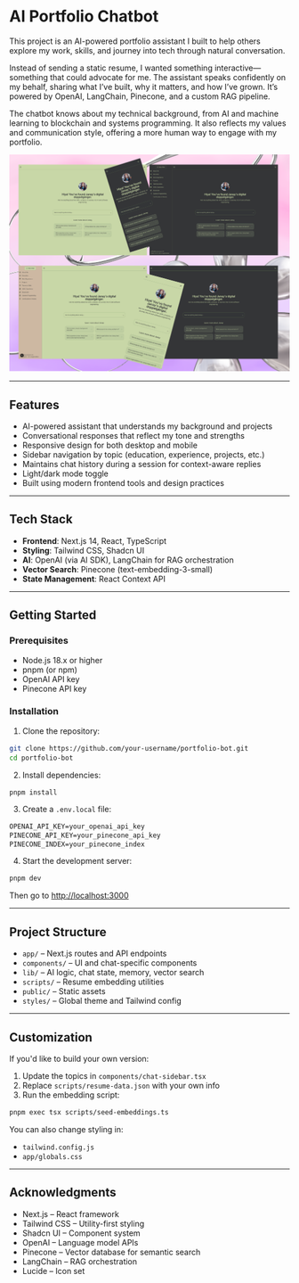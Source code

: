 # AI Portfolio Chatbot

This project is an AI-powered portfolio assistant I built to help others explore my work, skills, and journey into tech through natural conversation.

Instead of sending a static resume, I wanted something interactive—something that could advocate for me. The assistant speaks confidently on my behalf, sharing what I’ve built, why it matters, and how I’ve grown. It’s powered by OpenAI, LangChain, Pinecone, and a custom RAG pipeline.

The chatbot knows about my technical background, from AI and machine learning to blockchain and systems programming. It also reflects my values and communication style, offering a more human way to engage with my portfolio.

![Portfolio Bot Screenshot](/public/Screenshots.png)

---

## Features

- AI-powered assistant that understands my background and projects
- Conversational responses that reflect my tone and strengths
- Responsive design for both desktop and mobile
- Sidebar navigation by topic (education, experience, projects, etc.)
- Maintains chat history during a session for context-aware replies
- Light/dark mode toggle
- Built using modern frontend tools and design practices

---

## Tech Stack

- **Frontend**: Next.js 14, React, TypeScript
- **Styling**: Tailwind CSS, Shadcn UI
- **AI**: OpenAI (via AI SDK), LangChain for RAG orchestration
- **Vector Search**: Pinecone (text-embedding-3-small)
- **State Management**: React Context API

---

## Getting Started

### Prerequisites

- Node.js 18.x or higher
- pnpm (or npm)
- OpenAI API key
- Pinecone API key

### Installation

1. Clone the repository:

```bash
git clone https://github.com/your-username/portfolio-bot.git
cd portfolio-bot
```

2. Install dependencies:

```bash
pnpm install
```

3. Create a `.env.local` file:

```
OPENAI_API_KEY=your_openai_api_key
PINECONE_API_KEY=your_pinecone_api_key
PINECONE_INDEX=your_pinecone_index
```

4. Start the development server:

```bash
pnpm dev
```

Then go to [http://localhost:3000](http://localhost:3000)

---

## Project Structure

- `app/` – Next.js routes and API endpoints
- `components/` – UI and chat-specific components
- `lib/` – AI logic, chat state, memory, vector search
- `scripts/` – Resume embedding utilities
- `public/` – Static assets
- `styles/` – Global theme and Tailwind config

---

## Customization

If you'd like to build your own version:

1. Update the topics in `components/chat-sidebar.tsx`
2. Replace `scripts/resume-data.json` with your own info
3. Run the embedding script:

```bash
pnpm exec tsx scripts/seed-embeddings.ts
```

You can also change styling in:

- `tailwind.config.js`
- `app/globals.css`

---

## Acknowledgments

- Next.js – React framework
- Tailwind CSS – Utility-first styling
- Shadcn UI – Component system
- OpenAI – Language model APIs
- Pinecone – Vector database for semantic search
- LangChain – RAG orchestration
- Lucide – Icon set
